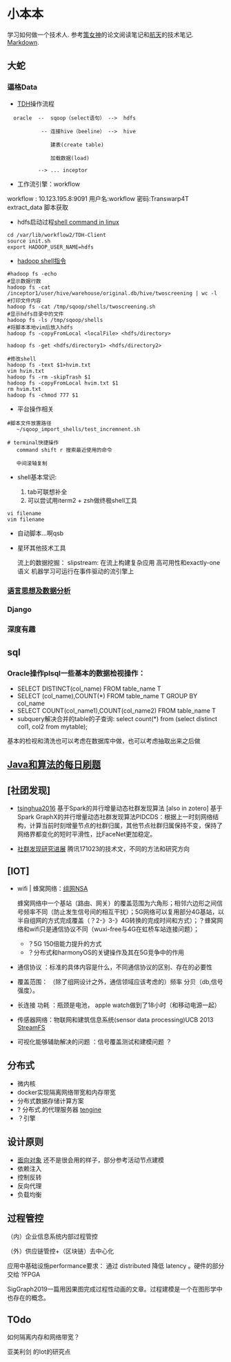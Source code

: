 # 小本本

学习如何做一个技术人. 参考[策女神](https://github.com/dyweb/papers-notebook)的论文阅读笔记和[航天](./航天数仓相关笔记.md)的技术笔记. [Markdown](https://www.jianshu.com/p/335db5716248).

## 大蛇

### 逼格Data

+ [TDH](https://www.bookstack.cn/read/HadoopAndSparkDataStudy/Content-3-chapter0303.md)操作流程

```
  oracle  --  sqoop（select语句） -->  hdfs
 
           -- 连接hive（beeline） -->  hive
           
              建表(create table)
              
              加载数据(load)
          
          --> ... inceptor 
```  

                             
                
+ 工作流引擎：workflow

workflow : 10.123.195.8:9091 用户名:workflow 密码:Transwarp4T
           extract_data 脚本获取
           
+ hdfs启动过程[shell command in linux]()

```shell
cd /var/lib/workflow2/TDH-Client
source init.sh
export HADOOP_USER_NAME=hdfs
```

+ [hadoop shell指令](http://hadoop.apache.org/docs/r1.0.4/cn/hdfs_shell.html)

```shell
#hadoop fs -echo
#显示数据行数
hadoop fs -cat /inceptor1/user/hive/warehouse/original.db/hive/twoscreening | wc -l
#打印文件内容
hadoop fs -cat /tmp/sqoop/shells/twoscreening.sh
#显示hdfs目录中的文件
hadoop fs -ls /tmp/sqoop/shells
#将脚本本地vim后放入hdfs
hadoop fs -copyFromLocal <localFile> <hdfs/directory>

hadoop fs -get <hdfs/directory1> <hdfs/directory2>

#修改shell
hadoop fs -text $1>hvim.txt
vim hvim.txt
hadoop fs -rm -skipTrash $1
hadoop fs -copyFromLocal hvim.txt $1
rm hvim.txt
hadoop fs -chmod 777 $1

```

+ 平台操作相关
```
#脚本文件放置路径
   ~/sqoop_import_shells/test_incremnent.sh

# terminal快捷操作
   command shift r 搜索最近使用的命令
   
   中间滚轴复制
```

+ shell基本常识:

  1. tab可联想补全
  2. 可以尝试用iterm2 + zsh做终极shell工具
  
```shell
vi filename
vim filename

```

+ 自动脚本...啊qsb

+ 星环其他技术工具

  流上的数据挖掘： slipstream:  在流上构建复杂应用 高可用性和exactly-one语义 机器学习可运行在事件驱动的流引擎上

### [语言思想及数据分析](https://github.com/A-ZHANG1/PythonExerciseBook)

### Django

### 深度有趣

## sql

### Oracle操作plsql一些基本的数据检视操作：

+ SELECT DISTINCT(col_name) FROM table_name T
+ SELECT (col_name),COUNT(*) FROM table_name T GROUP BY col_name
+ SELECT COUNT(col_name1),COUNT(col_name2) FROM table_name T
+ subquery解决合并的table的子查询: select count(*) from (select distinct col1, col2 from mytable);

基本的检视和清洗也可以考虑在数据库中做，也可以考虑抽取出来之后做

## [Java和算法的每日刷题](https://github.com/A-ZHANG1/Exercise-Book)

## [社团发现]

+ [tsinghua2016](http://www.cnki.com.cn/Article/CJFDTOTAL-QHXB201710004.htm) 基于Spark的并行增量动态社群发现算法 [also in zotero]
  基于Spark GraphX的并行增量动态社群发现算法PIDCDS：根据上一时刻网络结构，计算当前时刻增量节点的社群归属，其他节点社群归属保持不变，保持了网络界都变化的短时平滑性，比FaceNet更加稳定。
  
+ [社群发现研究进展](https://cloud.tencent.com/developer/article/1188299) 
  腾讯171023的技术文，不同的方法和研究方向

## [IOT]

+ wifi | 蜂窝网络：[组网NSA](https://blog.csdn.net/liuyukuan/article/details/90641088) 

  蜂窝网络中一个基站（路由、网关）的覆盖范围为六角形；相邻六边形之间信号频率不同（防止发生信号间的相互干扰）；5G网络可以复用部分4G基站，以半自组网的方式完成覆盖（？2-》3-》4G转换的完成时间和方式）；？蜂窝网络和wifi只是通信协议不同（wuxi-free与4G在虹桥车站连接问题）；
  
  + ？5G 150倍能力提升的方式
  + ？分布式和harmonyOS的关键操作及其在5G竞争中的作用
  
+ 通信协议 ：标准的具体内容是什么，不同通信协议的区别、存在的必要性

+ 覆盖范围： （除了组网设计之外，通信领域应该考虑的）频率 分贝（db,信号强度）。 

+ 长连接 功耗 ：瓶颈是电池， apple watch做到了18小时（和移动电源一起）

+ 传感器网络：物联网和建筑信息系统(sensor data processing)UCB 2013 [StreamFS](https://www2.eecs.berkeley.edu/Pubs/TechRpts/2013/EECS-2013-196.html)

+ 可视化能够辅助解决的问题 ：信号覆盖测试和建模问题 ？

## 分布式

+ 微内核
+ docker实现隔离网络带宽和内存带宽
+ 分布式数据存储计算方案
+ ? 分布式.的代理服务器 [tengine](https://github.com/alibaba/tengine) 
+ ？引擎

## 设计原则

+ [面向对象](https://segmentfault.com/a/1190000020319171#articleHeader7) 还不是很会用的样子，部分参考活动节点建模
+ 依赖注入
+ 控制反转
+ 反向代理
+ 负载均衡

## 过程管控

（内）企业信息系统内部过程管控

（外）供应链管控+（区块链）去中心化

应用中基础设施performance要求： 通过 distributed 降低 latency 。硬件的部分交给 ?FPGA

SigGraph2019一篇用因果图完成过程性动画的文章。过程建模是一个在图形学中也存在的概念。

## TOdo

如何隔离内存和网络带宽？

亚美利剑 的Iot的研究点
